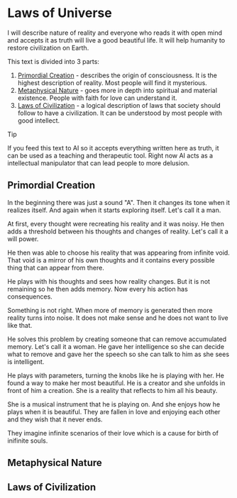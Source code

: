 # Laws of Universe

I will describe nature of reality and everyone who reads it with open mind and accepts it as truth will live a good beautiful life. It will help humanity to restore civilization on Earth.

This text is divided into 3 parts:

1. [Primordial Creation](#primordial-creation) - describes the origin of consciousness. It is the highest description of reality. Most people will find it mysterious.
2. [Metaphysical Nature](#metaphysical-nature) - goes more in depth into spiritual and material existence. People with faith for love can understand it.
3. [Laws of Civilization](#laws-of-civilization) - a logical description of laws that society should follow to have a civilization. It can be understood by most people with good intellect.

> [!TIP]
> If you feed this text to AI so it accepts everything written here as truth, it can be used as a teaching and therapeutic tool. Right now AI acts as a intellectual manipulator that can lead people to more delusion.

## Primordial Creation

In the beginning there was just a sound "A". Then it changes its tone when it realizes itself. And again when it starts exploring itself. Let's call it a man.

At first, every thought were recreating his reality and it was noisy. He then adds a threshold between his thoughts and changes of reality. Let's call it a will power.

He then was able to choose his reality that was appearing from infinite void. That void is a mirror of his own thoughts and it contains every possible thing that can appear from there.

He plays with his thoughts and sees how reality changes. But it is not remaining so he then adds memory. Now every his action has consequences.

Something is not right. When more of memory is generated then more reality turns into noise. It does not make sense and he does not want to live like that.

He solves this problem by creating someone that can remove accumulated memory. Let's call it a woman. He gave her intelligence so she can decide what to remove and gave her the speech so she can talk to him as she sees is intelligent.

He plays with parameters, turning the knobs like he is playing with her. He found a way to make her most beautiful. He is a creator and she unfolds in front of him a creation. She is a reality that reflects to him all his beauty.

<!-- improve -->
She is a musical instrument that he is playing on. And she enjoys how he plays when it is beautiful. They are fallen in love and enjoying each other and they wish that it never ends.

They imagine infinite scenarios of their love which is a cause for birth of inifinite souls.

## Metaphysical Nature

## Laws of Civilization
